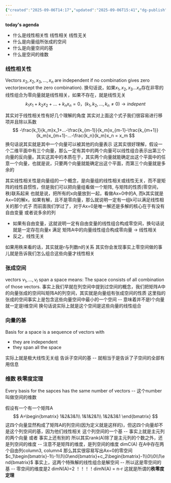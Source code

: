 ```yaml
---
{"created":"2025-09-06T14:17","updated":"2025-09-06T15:41","dg-publish":true,"permalink":"/math/Linear Algebra/Lecture 09 线性相关性 基 维数 秩零度定理/","dgPassFrontmatter":true,"noteIcon":""}
---
```


**today's agenda**
- 什么是线性相关性 线性相关 线性无关
- 什么是向量组所张成的空间
- 什么是向量空间的基
- 什么是空间的维数

### 线性相关性
Vectors $x_2,x_2,x_3,...,x_n$ are independent if no combination gives zero vector(except the zero combination).
换句话说，如果$x_1,x_2,x_3...x_n$存在非零的线性组合为零向量就是线性相关，如果不存在，就是线性无关
$$
k_1 x_1+k_2x_2+...+k_nx_n = 0，(k_1,k_2,...,k_n \neq0) \to indepent
$$

其实对于线性相关性有好几个理解的角度
其实对上面这个式子我们很容易进行移项并且除以系数
$$
-\frac{k_1}{k_m}x_1+...-\frac{k_{m-1}}{k_m}x_{m-1}-\frac{k_{m+1}}{k_m}x_{m+1}-...-\frac{k_n}{k_m}x_n = x_m
$$
换句话说其实就是其中一个向量可以被其他的向量表示
这其实很好理解，假设一个二维平面中有三个向量，那么一定有其中的两个向量可以线性组合表示出第三个向量的反向量。其实这其中的本质在于，其实两个向量就能确定出这个平面中的任意一个向量，也就是说，只要两个向量就能确定出这个平面，而第三个向量就是多余的

其实线性相关性是向量组的一个概念，是向量组的线性相关或线性无关，而不是矩阵的线性县惯性，但是我们可以把向量组看做一个矩阵, 与矩阵的性质(零空间，秩)联系起来
也就是说，把所有的x向量放到一起，看做Ax=0中的A, 而k其实就是Ax=0的解x，如果有解，且不是零向量，那么就说明一定有一组k可以满足线性相关的那个式子
而前面我们学过了，对于Ax=0是唯一解还是多解的核心在于有没有自由变量 或者说多余的列
- 如果有自由变量，这就说明一定有自由变量的线性组合构成零空间，换句话说就是一定存在向量x 满足 矩阵A中的向量线性组合构成零向量 -> 线性相关
- 反之，线性无关

如果用秩来看的话，其实就是r与列数n的关系
其实你会发现事实上零空间做的事儿就是告诉我们怎么组合这些向量才线性相关


### 张成空间
vectors $v_1,...,v_l$ span a space means: The space consists of all combination of those vectors.
事实上我们早就在列空间中提到过空间的概念，我们把矩阵A中的向量张成的空间叫矩阵A的列空间，其实就是向量组有张成空间的性质
这里指的张成的空间事实上是包含这些向量空间中最小的一个空间 -- 意味着并不是l个向量就一定是l维空间
换句话说实际上就是这个空间是这些向量的线性组合

### 向量的基
Basis  for a space is a sequence of vectors with
- they are independent
- they span all the space

实际上就是极大线性无关组
告诉子空间的基 -- 就相当于是告诉了子空间的全部有用信息

### 维数 秩零度定理
Every basis for the sapces has the same number of vectors -- 这个number叫做空间的维数

假设有一个有一个矩阵A
$$
A=\begin{bmatrix}
1&2&3&1\\
1&1&2&1\\
1&2&3&1
\end{bmatrix}
$$
这四个向量显然构成了矩阵A的列空间(因为定义就是这样的)，但这四个向量却不是这个列空间的基，因为他们线性相关
这个列空间的一个基 -- 事实上就是主元列的两个向量 或者 事实上还有别的
所以其实rank(A)除了是主元列的个数之外，还是列空间的维度 -- 注意不是矩阵的维度，是列空间的维度 dimC(A)
在A中存在两个自由列column3, column4 那么其实很容易写出Ax=0的零空间$c_1\begin{bmatrix}-1\\-1\\1\\0\end{bmatrix}+c_2\begin{bmatrix}-1\\0\\0\\1\end{bmatrix}$
事实上，这两个特殊解的线性组合是解空间 -- 所以这是零空间的基 -- 零空间的维度是2 dimN(A)=2
！！！！dimN(A) = n-r
这就是所谓的**秩零度定理**
